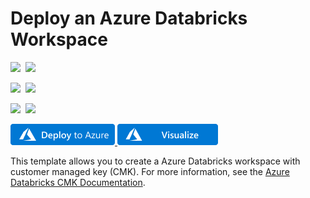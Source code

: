 # Deploy an Azure Databricks Workspace

<IMG SRC="https://azurequickstartsservice.blob.core.windows.net/badges/101-databricks-workspace-with-customer-managed-keys/PublicLastTestDate.svg" />&nbsp;
<IMG SRC="https://azurequickstartsservice.blob.core.windows.net/badges/101-databricks-workspace-with-customer-managed-keys/PublicDeployment.svg" />&nbsp;

<IMG SRC="https://azurequickstartsservice.blob.core.windows.net/badges/101-databricks-workspace-with-customer-managed-keys/FairfaxLastTestDate.svg" />&nbsp;
<IMG SRC="https://azurequickstartsservice.blob.core.windows.net/badges/101-databricks-workspace-with-customer-managed-keys/FairfaxDeployment.svg" />&nbsp;

<IMG SRC="https://azurequickstartsservice.blob.core.windows.net/badges/101-databricks-workspace-with-customer-managed-keys/BestPracticeResult.svg" />&nbsp;
<IMG SRC="https://azurequickstartsservice.blob.core.windows.net/badges/101-databricks-workspace-with-customer-managed-keys/CredScanResult.svg" />&nbsp;

<a href="https://portal.azure.com/#create/Microsoft.Template/uri/https%3A%2F%2Fraw.githubusercontent.com%2FAzure%2Fazure-quickstart-templates%2Fmaster%2F101-databricks-workspace-with-customer-managed-keys%2Fazuredeploy.json" target="_blank">
    <img src="https://raw.githubusercontent.com/Azure/azure-quickstart-templates/master/1-CONTRIBUTION-GUIDE/images/deploytoazure.png"/>
</a>
<a href="http://armviz.io/#/?load=https%3A%2F%2Fraw.githubusercontent.com%2FAzure%2Fazure-quickstart-templates%2Fmaster%2F101-databricks-workspace-with-customer-managed-keys%2Fazuredeploy.json" target="_blank">
    <img src="https://raw.githubusercontent.com/Azure/azure-quickstart-templates/master/1-CONTRIBUTION-GUIDE/images/visualizebutton.png"/>
</a>

This template allows you to create a Azure Databricks workspace with customer managed key (CMK). For more information, see the <a href="https://aka.ms/adbbyokdocs">Azure Databricks CMK Documentation</a>.

